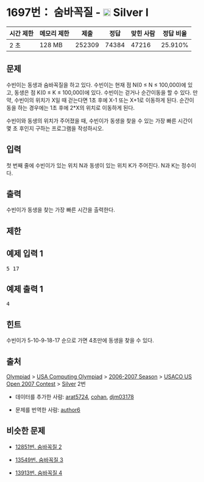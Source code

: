 # 1697번： 숨바꼭질 - <img src="https://static.solved.ac/tier_small/10.svg" style="height:20px" /> Silver I



| 시간 제한 | 메모리 제한 | 제출 | 정답 | 맞힌 사람 | 정답 비율 |
| --- | --- | --- | --- | --- | --- |
| 2 초 | 128 MB | 252309 | 74384 | 47216 | 25.910% |
## 문제

수빈이는 동생과 숨바꼭질을 하고 있다. 수빈이는 현재 점 N(0 ≤ N ≤ 100,000)에 있고, 동생은 점 K(0 ≤ K ≤ 100,000)에 있다. 수빈이는 걷거나 순간이동을 할 수 있다. 만약, 수빈이의 위치가 X일 때 걷는다면 1초 후에 X-1 또는 X+1로 이동하게 된다. 순간이동을 하는 경우에는 1초 후에 2*X의 위치로 이동하게 된다.

수빈이와 동생의 위치가 주어졌을 때, 수빈이가 동생을 찾을 수 있는 가장 빠른 시간이 몇 초 후인지 구하는 프로그램을 작성하시오.

## 입력

첫 번째 줄에 수빈이가 있는 위치 N과 동생이 있는 위치 K가 주어진다. N과 K는 정수이다.

## 출력

수빈이가 동생을 찾는 가장 빠른 시간을 출력한다.

## 제한

## 예제 입력 1

<pre>5 17
</pre>
## 예제 출력 1

<pre>4
</pre>
## 힌트

수빈이가 5-10-9-18-17 순으로 가면 4초만에 동생을 찾을 수 있다.

## 출처

[Olympiad](/category/2) > [USA Computing Olympiad](/category/106) > [2006-2007 Season](/category/155) > [USACO US Open 2007 Contest](/category/162) > [Silver](/category/detail/710) 2번

- 데이터를 추가한 사람: [arat5724](/user/arat5724), [cohan](/user/cohan), [djm03178](/user/djm03178)

- 문제를 번역한 사람: [author6](/user/author6)

## 비슷한 문제

- [12851번. 숨바꼭질 2](/problem/12851)

- [13549번. 숨바꼭질 3](/problem/13549)

- [13913번. 숨바꼭질 4](/problem/13913)